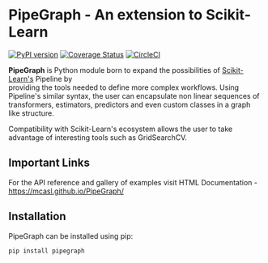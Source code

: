 # PipeGraph - An extension to Scikit-Learn

[![PyPI version](https://badge.fury.io/py/pipeGraph.svg)](https://badge.fury.io/py/pipeGraph)
[![Coverage Status](https://coveralls.io/repos/github/mcasl/PipeGraph/badge.svg?branch=master)](https://coveralls.io/github/mcasl/PipeGraph?branch=master)
[![CircleCI](https://circleci.com/gh/mcasl/PipeGraph/tree/master.svg?style=svg)](https://circleci.com/gh/mcasl/PipeGraph/tree/master)


**PipeGraph** is Python module born to expand the possibilities of [Scikit-Learn's](http://scikit-learn.org/) Pipeline by  
providing the tools needed to define more complex workflows. Using Pipeline's similar syntax, the user can encapsulate non linear sequences of transformers, estimators, predictors and even custom classes in a graph like structure.

Compatibility with Scikit-Learn's ecosystem allows the user to take advantage of interesting tools such as GridSearchCV.
 

## Important Links
For the API reference and gallery of examples visit
HTML Documentation - https://mcasl.github.io/PipeGraph/

## Installation
PipeGraph can be installed using pip:
```
pip install pipegraph
```


